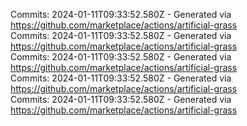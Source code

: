 Commits: 2024-01-11T09:33:52.580Z - Generated via https://github.com/marketplace/actions/artificial-grass
<br>
Commits: 2024-01-11T09:33:52.580Z - Generated via https://github.com/marketplace/actions/artificial-grass
<br>
Commits: 2024-01-11T09:33:52.580Z - Generated via https://github.com/marketplace/actions/artificial-grass
<br>
Commits: 2024-01-11T09:33:52.580Z - Generated via https://github.com/marketplace/actions/artificial-grass
<br>
Commits: 2024-01-11T09:33:52.580Z - Generated via https://github.com/marketplace/actions/artificial-grass
<br>
